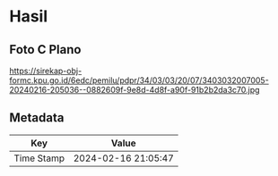# Hasil

## Foto C Plano

https://sirekap-obj-formc.kpu.go.id/6edc/pemilu/pdpr/34/03/03/20/07/3403032007005-20240216-205036--0882609f-9e8d-4d8f-a90f-91b2b2da3c70.jpg


## Metadata

| Key        | Value               |
| ---------- | ------------------- |
| Time Stamp | 2024-02-16 21:05:47 |



